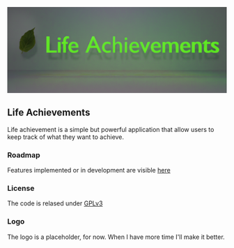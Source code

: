 ![](https://github.com/GhostyJade/LifeAchievements/blob/master/Resources/logo/github-placeholder.png)

## Life Achievements
Life achievement is a simple but powerful application that allow users to keep track of what they want to achieve.

### Roadmap
Features implemented or in development are visible [here](https://github.com/GhostyJade/LifeAchievements/projects/1)

### License 
The code is relased under [GPLv3](https://github.com/GhostyJade/LifeAchievements/blob/master/LICENSE)

### Logo
The logo is a placeholder, for now. When I have more time I'll make it better.